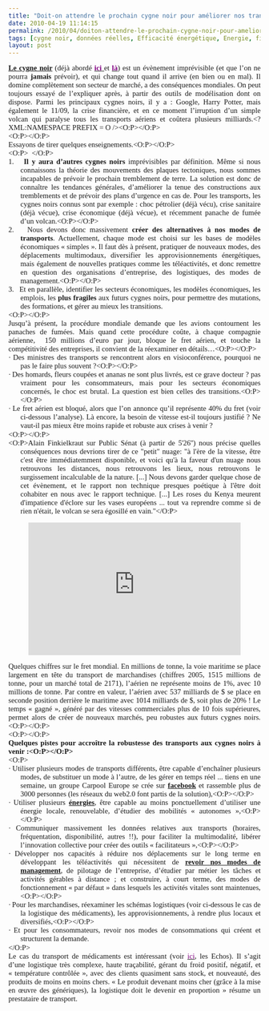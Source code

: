 ```yaml
---
title: "Doit-on attendre le prochain cygne noir pour améliorer nos transports ?"
date: 2010-04-19 11:14:15
permalink: /2010/04/doiton-attendre-le-prochain-cygne-noir-pour-ameliorer-nos-transports.html
tags: [cygne noir, données réelles, Efficacité énergétique, Energie, fiabilité, Infrastructure, internet, partage de données, robustesse]
layout: post
---
```


<span style="FONT-FAMILY: Calibri; FONT-SIZE: 10pt; mso-bidi-font-family: 'Times New Roman'; mso-fareast-font-family: 'Times New Roman'; mso-ansi-language: FR; mso-fareast-language: FR; mso-bidi-language: AR-SA"> <P style="TEXT-ALIGN: justify; MARGIN: 0pt" class=MsoNormal><strong><span style="FONT-FAMILY: Calibri; FONT-SIZE: 11pt"><A href="https://gabrielplassat.github.io/transportsdufutur/livres-favoris.html">Le cygne noir</A></span></strong><span style="FONT-FAMILY: Calibri; FONT-SIZE: 11pt"> (déjà abordé <strong><A href="https://gabrielplassat.github.io/transportsdufutur/2009/11/quel-sera-le-prochain-cygne-noir-.html" target=_blank><font color=#800080>ici<span style="font-weight: normal"> </span></font></A></strong>et <strong><A href="https://gabrielplassat.github.io/transportsdufutur/2009/11/le-passage-de-lobjet-vehicule-aux-services-de-mobilite-une-chance.html" target=_blank><font color=#800080>là</font></A></strong>) est un évènement imprévisible (et que l’on ne pourra <strong>jamais</strong> prévoir), et qui change tout quand il arrive (en bien ou en mal). Il domine complètement son secteur de marché, a des conséquences mondiales. On peut toujours essayé de l’expliquer après, à partir des outils de modélisation dont on dispose. Parmi les principaux cygnes noirs, il y a : Google, Harry Potter, mais également le 11/09, la crise financière, et en ce moment l’irruption d’un simple volcan qui paralyse tous les transports aériens et coûtera plusieurs milliards.<?XML:NAMESPACE PREFIX = O /><O:P></O:P></span></P> <P style="TEXT-ALIGN: justify; MARGIN: 0pt" class=MsoNormal><span style="FONT-FAMILY: Calibri; FONT-SIZE: 11pt"><O:P></O:P></span></P> <P style="TEXT-ALIGN: justify; MARGIN: 0pt" class=MsoNormal><span style="FONT-FAMILY: Calibri; FONT-SIZE: 11pt">Essayons de tirer quelques enseignements.<O:P></O:P></span></P> <P style="TEXT-ALIGN: justify; MARGIN: 0pt" class=MsoNormal><span style="FONT-FAMILY: Calibri; FONT-SIZE: 11pt"><O:P>  </O:P></span></P></span>   <!--more-->   <P style="TEXT-ALIGN: justify; TEXT-INDENT: -18pt; MARGIN: 0pt 0pt 0pt 18pt; mso-list: l0 level1 lfo1; tab-stops: list 18.0pt" class=MsoNormal><span style="FONT-FAMILY: Calibri; FONT-SIZE: 11pt; mso-bidi-font-family: Calibri; mso-fareast-font-family: Calibri"><span style="mso-list: Ignore">1.<span style="FONT: 7pt 'Times New Roman'">    </span></span></span><span dir=ltr><strong><span style="FONT-FAMILY: Calibri; FONT-SIZE: 11pt">Il y aura d’autres cygnes noirs</span></strong></span><span style="FONT-FAMILY: Calibri; FONT-SIZE: 11pt"> imprévisibles par définition. Même si nous connaissons la théorie des mouvements des plaques tectoniques, nous sommes incapables de prévoir le prochain tremblement de terre. La solution est donc de connaître les tendances générales, d’améliorer la tenue des constructions aux tremblements et de prévoir des plans d’urgence en cas de. Pour les transports, les cygnes noirs connus sont par exemple : choc pétrolier (déjà vécu), crise sanitaire (déjà vécue), crise économique (déjà vécue), et récemment panache de fumée d’un volcan.<O:P></O:P></span></P> <P style="TEXT-ALIGN: justify; TEXT-INDENT: -18pt; MARGIN: 0pt 0pt 0pt 18pt; mso-list: l0 level1 lfo1; tab-stops: list 18.0pt" class=MsoNormal><span style="FONT-FAMILY: Calibri; FONT-SIZE: 11pt; mso-bidi-font-family: Calibri; mso-fareast-font-family: Calibri"><span style="mso-list: Ignore">2.<span style="FONT: 7pt 'Times New Roman'">    </span></span></span><span dir=ltr><span style="FONT-FAMILY: Calibri; FONT-SIZE: 11pt">Nous devons donc massivement <strong>créer des alternatives à nos modes de transports</strong>. Actuellement, chaque mode est choisi sur les bases de modèles économiques « simples ». Il faut dès à présent, pratiquer de nouveaux modes, des déplacements multimodaux, diversifier les approvisionnements énergétiques, mais également de nouvelles pratiques comme les téléactivités, et donc remettre en question des organisations d’entreprise, des logistiques, des modes de management.<O:P></O:P></span></span></P> <P style="TEXT-ALIGN: justify; TEXT-INDENT: -18pt; MARGIN: 0pt 0pt 0pt 18pt; mso-list: l0 level1 lfo1; tab-stops: list 18.0pt" class=MsoNormal><span style="FONT-FAMILY: Calibri; FONT-SIZE: 11pt; mso-bidi-font-family: Calibri; mso-fareast-font-family: Calibri"><span style="mso-list: Ignore">3.<span style="FONT: 7pt 'Times New Roman'">    </span></span></span><span dir=ltr><span style="FONT-FAMILY: Calibri; FONT-SIZE: 11pt">Et en parallèle, identifier les secteurs économiques, les modèles économiques, les emplois, les <strong>plus fragiles</strong> aux futurs cygnes noirs, pour permettre des mutations, des formations, et gérer au mieux les transitions.</span></span></P> <P style="TEXT-ALIGN: justify; MARGIN: 0pt" class=MsoNormal><span style="FONT-FAMILY: Calibri; FONT-SIZE: 11pt"><O:P></O:P></span></P> <P style="TEXT-ALIGN: justify; MARGIN: 0pt" class=MsoNormal><span style="FONT-FAMILY: Calibri; FONT-SIZE: 11pt">Jusqu’à présent, la procédure mondiale demande que les avions contournent les panaches de fumées. Mais quand cette procédure coûte, à chaque compagnie aérienne,  150 millions d’euro par jour, bloque le fret aérien, et touche la compétitivité des entreprises, il convient de la réexaminer en détails…<O:P></O:P></span></P> <P style="TEXT-ALIGN: justify; TEXT-INDENT: -18pt; MARGIN: 0pt 0pt 0pt 18pt; mso-list: l2 level1 lfo2; tab-stops: list 18.0pt" class=MsoNormal><span style="FONT-FAMILY: Symbol; FONT-SIZE: 11pt; mso-bidi-font-family: Symbol; mso-fareast-font-family: Symbol"><span style="mso-list: Ignore">·<span style="FONT: 7pt 'Times New Roman'"> </span></span></span><span dir=ltr><span style="FONT-FAMILY: Calibri; FONT-SIZE: 11pt">Des ministres des transports se rencontrent alors en visioconférence, pourquoi ne pas le faire plus souvent ?<O:P></O:P></span></span></P> <P style="TEXT-ALIGN: justify; TEXT-INDENT: -18pt; MARGIN: 0pt 0pt 0pt 18pt; mso-list: l2 level1 lfo2; tab-stops: list 18.0pt" class=MsoNormal><span style="FONT-FAMILY: Symbol; FONT-SIZE: 11pt; mso-bidi-font-family: Symbol; mso-fareast-font-family: Symbol"><span style="mso-list: Ignore">·<span style="FONT: 7pt 'Times New Roman'"> </span></span></span><span dir=ltr><span style="FONT-FAMILY: Calibri; FONT-SIZE: 11pt">Des homards, fleurs coupées et ananas ne sont plus livrés, est ce grave docteur ? pas vraiment pour les consommateurs, mais pour les secteurs économiques concernés, le choc est brutal. La question est bien celles des transitions.<O:P></O:P></span></span></P> <P style="TEXT-ALIGN: justify; TEXT-INDENT: -18pt; MARGIN: 0pt 0pt 0pt 18pt; mso-list: l2 level1 lfo2; tab-stops: list 18.0pt" class=MsoNormal><span style="FONT-FAMILY: Symbol; FONT-SIZE: 11pt; mso-bidi-font-family: Symbol; mso-fareast-font-family: Symbol"><span style="mso-list: Ignore">·<span style="FONT: 7pt 'Times New Roman'"> </span></span></span><span dir=ltr><span style="FONT-FAMILY: Calibri; FONT-SIZE: 11pt">Le fret aérien est bloqué, alors que l’on annonce qu’il représente 40% du fret (voir ci-dessous l’analyse). Là encore, la besoin de vitesse est-il toujours justifié ? Ne vaut-il pas mieux être moins rapide et robuste aux crises à venir ?</span></span></P> <P style="TEXT-ALIGN: justify; TEXT-INDENT: -18pt; MARGIN: 0pt 0pt 0pt 18pt; mso-list: l2 level1 lfo2; tab-stops: list 18.0pt" class=MsoNormal><span style="FONT-FAMILY: Calibri; FONT-SIZE: 11pt"><O:P></O:P></span> </P> <P style="TEXT-ALIGN: justify; TEXT-INDENT: -18pt; MARGIN: 0pt 0pt 0pt 18pt; mso-list: l2 level1 lfo2; tab-stops: list 18.0pt" class=MsoNormal><span style="FONT-FAMILY: Calibri; FONT-SIZE: 11pt"><O:P>Alain Finkielkraut sur Public Sénat (à partir de 5'26'') nous précise quelles conséquences nous devrions tirer de ce "petit" nuage: "à l'ère de la vitesse, être c'est être immédiatemment disponible, et voici qu'à la faveur d'un nuage nous retrouvons les distances, nous retrouvons les lieux, nous retrouvons le surgissement incalculable de la nature. [...] Nous devons garder quelque chose de cet évènement, et le rapport non technique presques poétique à l'être doit cohabiter en nous avec le rapport technique. [...] Les roses du Kenya meurent d'impatience d'éclore sur les vases européens ... tout va reprendre comme si de rien n'était, le volcan se sera égosillé en vain."</O:P></span></P> <P align=center><IFRAME frameSpacing=0 height=265 src="http://videos.publicsenat.fr/vodiFrame.php?idE=65040" frameBorder=no width=424 scrolling=no valign="top">    </IFRAME></P> <P style="TEXT-ALIGN: justify; MARGIN: 0pt" class=MsoNormal><span style="FONT-FAMILY: Calibri; FONT-SIZE: 11pt">Quelques chiffres sur le fret mondial. En millions de tonne, la voie maritime se place largement en tête du transport de marchandises (chiffres 2005, 1515 millions de tonne, pour un marché total de 2171), l’aérien ne représente moins de 1%, avec 10 millions de tonne. Par contre en valeur, l’aérien avec 537 milliards de $ se place en seconde position derrière le maritime avec 1014 milliards de $, soit plus de 20% ! Le temps « gagné », généré par des vitesses commerciales plus de 10 fois supérieures, permet alors de créer de nouveaux marchés, peu robustes aux futurs cygnes noirs.<O:P></O:P></span></P> <P style="TEXT-ALIGN: justify; MARGIN: 0pt" class=MsoNormal><span style="FONT-FAMILY: Calibri; FONT-SIZE: 11pt"><O:P></O:P></span></P> <P style="TEXT-ALIGN: justify; MARGIN: 0pt" class=MsoNormal><strong><span style="FONT-FAMILY: Calibri; FONT-SIZE: 11pt">Quelques pistes pour accroître la robustesse des transports aux cygnes noirs à venir :<O:P></O:P></span></strong></P><span dir=ltr><span style="FONT-FAMILY: Calibri; FONT-SIZE: 11pt"><O:P> <P style="TEXT-ALIGN: justify; TEXT-INDENT: -18pt; MARGIN: 0pt 0pt 0pt 18pt; mso-list: l0 level1 lfo1; tab-stops: list 18.0pt" class=MsoNormal><span style="FONT-FAMILY: Symbol; FONT-SIZE: 11pt; mso-bidi-font-family: Symbol; mso-fareast-font-family: Symbol"><span style="mso-list: Ignore">·<span style="FONT: 7pt 'Times New Roman'"> </span></span></span><span dir=ltr><span style="FONT-FAMILY: Calibri; FONT-SIZE: 11pt">Utiliser plusieurs modes de transports différents, être capable d’enchaîner plusieurs modes, de substituer un mode à l’autre, de les gérer en temps réel ... tiens en une semaine, un groupe Carpool Europe se crée sur <strong><A href="http://www.facebook.com/carpooleurope?ref=ts#!/carpooleurope?v=wall&ref=ts" target=_blank>facebook</A></strong> et rassemble plus de 3000 personnes (les réseaux du web2.0 font partis de la solution),<O:P></O:P></span></span></P> <P style="TEXT-ALIGN: justify; TEXT-INDENT: -18pt; MARGIN: 0pt 0pt 0pt 18pt; mso-list: l0 level1 lfo1; tab-stops: list 18.0pt" class=MsoNormal><span style="FONT-FAMILY: Symbol; FONT-SIZE: 11pt; mso-bidi-font-family: Symbol; mso-fareast-font-family: Symbol"><span style="mso-list: Ignore">·<span style="FONT: 7pt 'Times New Roman'"> </span></span></span><span dir=ltr><span style="FONT-FAMILY: Calibri; FONT-SIZE: 11pt">Utiliser plusieurs <strong><A href="https://gabrielplassat.github.io/transportsdufutur/2010/03/les-energies.html" target=_blank>énergies</A></strong>, être capable au moins ponctuellement d’utiliser une énergie locale, renouvelable, d’étudier des mobilités « autonomes »,<O:P></O:P></span></span></P> <P style="TEXT-ALIGN: justify; TEXT-INDENT: -18pt; MARGIN: 0pt 0pt 0pt 18pt; mso-list: l0 level1 lfo1; tab-stops: list 18.0pt" class=MsoNormal><span style="FONT-FAMILY: Symbol; FONT-SIZE: 11pt; mso-bidi-font-family: Symbol; mso-fareast-font-family: Symbol"><span style="mso-list: Ignore">·<span style="FONT: 7pt 'Times New Roman'"> </span></span></span><span dir=ltr><span style="FONT-FAMILY: Calibri; FONT-SIZE: 11pt">Communiquer massivement les données relatives aux transports (horaires, fréquentation, disponibilité, autres !!), pour faciliter la multimodalité, libérer l’innovation collective pour créer des outils « facilitateurs »,<O:P></O:P></span></span></P> <P style="TEXT-ALIGN: justify; TEXT-INDENT: -18pt; MARGIN: 0pt 0pt 0pt 18pt; mso-list: l0 level1 lfo1; tab-stops: list 18.0pt" class=MsoNormal><span style="FONT-FAMILY: Symbol; FONT-SIZE: 11pt; mso-bidi-font-family: Symbol; mso-fareast-font-family: Symbol"><span style="mso-list: Ignore">·<span style="FONT: 7pt 'Times New Roman'"> </span></span></span><span dir=ltr><span style="FONT-FAMILY: Calibri; FONT-SIZE: 11pt">Développer nos capacités à réduire nos déplacements sur le long terme en développant les téléactivités qui nécessitent de <strong><A href="https://gabrielplassat.github.io/transportsdufutur/2010/04/metanote-tdf-5-les-entreprises.html" target=_blank>revoir nos modes de management</A></strong>, de pilotage de l’entreprise, d’étudier par métier les tâches et activités gérables à distance ; et construire, à court terme, des modes de fonctionnement « par défaut » dans lesquels les activités vitales sont maintenues,<O:P></O:P></span></span></P> <P style="TEXT-ALIGN: justify; TEXT-INDENT: -18pt; MARGIN: 0pt 0pt 0pt 18pt; mso-list: l0 level1 lfo1; tab-stops: list 18.0pt" class=MsoNormal><span style="FONT-FAMILY: Symbol; FONT-SIZE: 11pt; mso-bidi-font-family: Symbol; mso-fareast-font-family: Symbol"><span style="mso-list: Ignore">·<span style="FONT: 7pt 'Times New Roman'"> </span></span></span><span dir=ltr><span style="FONT-FAMILY: Calibri; FONT-SIZE: 11pt">Pour les marchandises, réexaminer les schémas logistiques (voir ci-dessous le cas de la logistique des médicaments), les approvisionnements, à rendre plus locaux et diversifiés,<O:P></O:P></span></span></P> <P style="TEXT-ALIGN: justify; TEXT-INDENT: -18pt; MARGIN: 0pt 0pt 0pt 18pt; mso-list: l0 level1 lfo1; tab-stops: list 18.0pt" class=MsoNormal><span style="FONT-FAMILY: Symbol; FONT-SIZE: 11pt; mso-bidi-font-family: Symbol; mso-fareast-font-family: Symbol"><span style="mso-list: Ignore">·<span style="FONT: 7pt 'Times New Roman'"> </span></span></span><span dir=ltr><span style="FONT-FAMILY: Calibri; FONT-SIZE: 11pt">Et pour les consommateurs, revoir nos modes de consommations qui créent et structurent la demande.</span></span></P></O:P></span></span>  <P style="TEXT-ALIGN: justify; MARGIN: 0pt" class=MsoNormal><span style="FONT-FAMILY: Calibri; FONT-SIZE: 11pt; mso-bidi-font-family: 'Times New Roman'; mso-fareast-font-family: 'Times New Roman'; mso-ansi-language: FR; mso-fareast-language: FR; mso-bidi-language: AR-SA">Le cas du transport de médicaments est intéressant (voir <A href="http://archives.lesechos.fr/archives/2007/PremiumTransport/06/14/300179654.htm"><font color=#800080>ici</font></A>, les Echos). Il s’agit d’une logistique très complexe, haute traçabilité, gérant du froid positif, négatif, et « température contrôlée », avec des clients quasiment sans stock, et nouveauté, des produits de moins en moins chers. « Le produit devenant moins cher (grâce à la mise en œuvre des génériques), la logistique doit le devenir en proportion » résume un prestataire de transport.</span></P> <P style="TEXT-ALIGN: justify; MARGIN: 0pt" class=MsoNormal><span style="FONT-FAMILY: Calibri; FONT-SIZE: 11pt; mso-bidi-font-family: 'Times New Roman'; mso-fareast-font-family: 'Times New Roman'; mso-ansi-language: FR; mso-fareast-language: FR; mso-bidi-language: AR-SA"></span> </P> <P style="TEXT-ALIGN: justify; MARGIN: 0pt" class=MsoNormal><span style="FONT-FAMILY: Calibri; FONT-SIZE: 11pt; mso-bidi-font-family: 'Times New Roman'; mso-fareast-font-family: 'Times New Roman'; mso-ansi-language: FR; mso-fareast-language: FR; mso-bidi-language: AR-SA"></span> </P>

